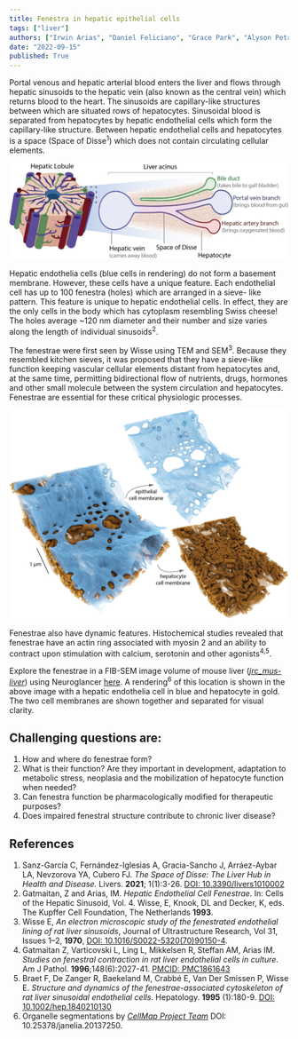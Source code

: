 ```yaml
---
title: Fenestra in hepatic epithelial cells
tags: ["liver"]
authors: ["Irwin Arias", "Daniel Feliciano", "Grace Park", "Alyson Petruncio", "Aubrey Weigel"]
date: "2022-09-15"
published: True
---
```


Portal venous and hepatic arterial blood enters the liver and flows through hepatic sinusoids to the hepatic vein (also known as the central vein) which returns blood to the heart. The sinusoids are capillary-like structures between which are situated rows of hepatocytes. Sinusoidal blood is separated from hepatocytes by hepatic endothelial cells which form the capillary-like structure. Between hepatic endothelial cells and hepatocytes is a space (Space of Disse<sup>1</sup>) which does not contain circulating cellular elements.

![Liver Acinus](../assets/liver-acinus.png)

Hepatic endothelia cells (blue cells in rendering) do not form a basement membrane. However, these cells have a unique feature. Each endothelial cell has up to 100 fenestra (holes) which are arranged in a sieve- like pattern. This feature is unique to hepatic endothelial cells. In effect, they are the only cells in the body which has  cytoplasm resembling Swiss cheese! The holes average ~120 nm diameter and their number and size varies along the length of individual sinusoids<sup>2</sup>.

The fenestrae were first seen by Wisse using TEM and SEM<sup>3</sup>. Because they resembled kitchen sieves, it was proposed that they have a sieve-like function keeping vascular cellular elements distant from hepatocytes and, at the same time, permitting bidirectional flow of nutrients, drugs, hormones and other small molecule between the system circulation and hepatocytes. Fenestrae are essential for these critical physiologic processes.

![Liver Fenestra](../assets/liver-fenestra.png)

Fenestrae also have dynamic features. Histochemical studies revealed that fenestrae have an actin ring associated with myosin 2 and an ability to contract upon stimulation with calcium, serotonin and other agonists<sup>4,5</sup>.

Explore the fenestrae in a FIB-SEM image volume of mouse liver (_[jrc_mus-liver](https://openorganelle.janelia.org/datasets/jrc_mus-liver)_) using Neuroglancer [here](https://tinyurl.com/mvzvdbnh). A rendering<sup>6</sup> of this location is shown in the above image with a hepatic endothelia cell in blue and hepatocyte in gold. The two cell membranes are shown together and separated for visual clarity.

## Challenging questions are:
1.	How and where do fenestrae form?
2.	What is their function? Are they important in development, adaptation to metabolic stress, neoplasia and the mobilization of hepatocyte function when needed?
3.	Can fenestra function be pharmacologically modified for therapeutic purposes?
4.	Does impaired fenestral structure contribute to chronic liver disease?

## References
1. Sanz-García C, Fernández-Iglesias A, Gracia-Sancho J, Arráez-Aybar LA, Nevzorova YA, Cubero FJ. _The Space of Disse: The Liver Hub in Health and Disease._ Livers. **2021**; 1(1):3-26. [DOI: 10.3390/livers1010002](https://doi.org/10.3390/livers1010002)
2. Gatmaitan, Z and Arias, IM. _Hepatic Endothelial Cell Fenestrae_.  In: Cells of the Hepatic Sinusoid, Vol. 4.  Wisse, E, Knook, DL and Decker, K, eds.  The Kupffer Cell Foundation, The Netherlands **1993**.
3. Wisse E, _An electron microscopic study of the fenestrated endothelial lining of rat liver sinusoids_, Journal of Ultrastructure Research, Vol 31, Issues 1–2, **1970**, [DOI: 10.1016/S0022-5320(70)90150-4](/https://doi.org/10.1016/S0022-5320(70)90150-4).
4. Gatmaitan Z, Varticovski L, Ling L, Mikkelsen R, Steffan AM, Arias IM. _Studies on fenestral contraction in rat liver endothelial cells in culture_. Am J Pathol. **1996**;148(6):2027-41. [PMCID: PMC1861643](https://www.ncbi.nlm.nih.gov/pmc/articles/PMC1861643/pdf/amjpathol00042-0301.pdf)
5. Braet F, De Zanger R, Baekeland M, Crabbé E, Van Der Smissen P, Wisse E. _Structure and dynamics of the fenestrae-associated cytoskeleton of rat liver sinusoidal endothelial cells_. Hepatology. **1995** (1):180-9.
[DOI: 10.1002/hep.1840210130](https://doi.org/10.1002/hep.1840210130)
6. Organelle segmentations by [_CellMap Project Team_](https://www.janelia.org/project-team/cellmap) DOI: 10.25378/janelia.20137250.
